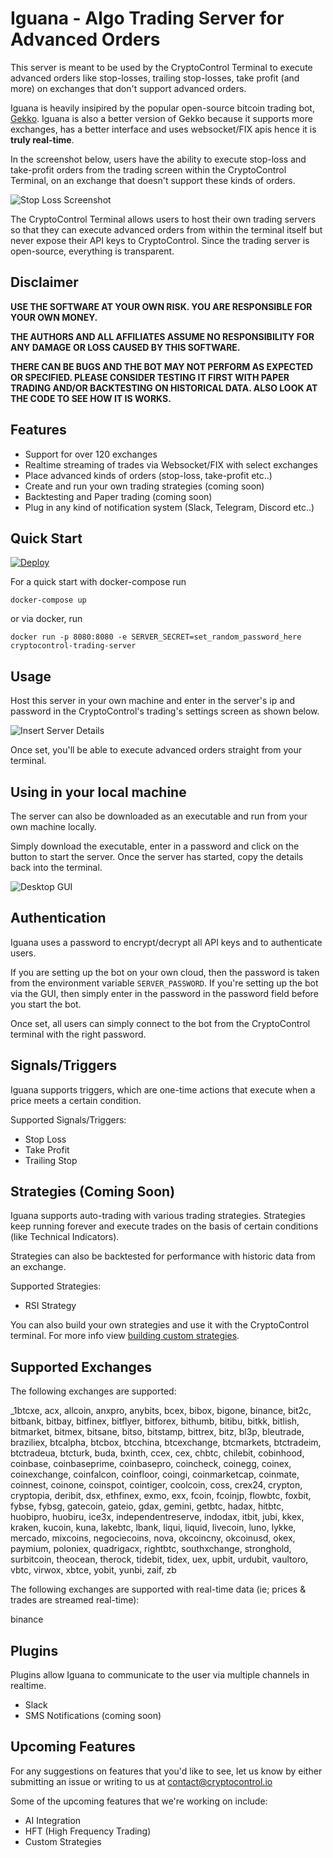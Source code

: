 Iguana - Algo Trading Server for Advanced Orders
================================================

This server is meant to be used by the CryptoControl Terminal to execute advanced orders like stop-losses, trailing stop-losses, take profit (and more) on exchanges that don't support advanced orders.

Iguana is heavily insipired by the popular open-source bitcoin trading bot, [Gekko](https://github.com/askmike/gekko). Iguana is also a
better version of Gekko because it supports more exchanges, has a better interface and uses websocket/FIX apis hence it is **truly real-time**.

In the screenshot below, users have the ability to execute stop-loss and take-profit orders from the trading screen within the CryptoControl Terminal, on an exchange that doesn't support these kinds of orders.

![Stop Loss Screenshot](./screenshots/stoploss3.png)

The CryptoControl Terminal allows users to host their own trading servers so that they can execute advanced orders from within the terminal itself but never expose their API keys to CryptoControl. Since the trading server is open-source, everything is transparent.


## Disclaimer
**USE THE SOFTWARE AT YOUR OWN RISK. YOU ARE RESPONSIBLE FOR YOUR OWN MONEY.**

**THE AUTHORS AND ALL AFFILIATES ASSUME NO RESPONSIBILITY FOR ANY DAMAGE OR LOSS CAUSED BY THIS SOFTWARE.**

**THERE CAN BE BUGS AND THE BOT MAY NOT PERFORM AS EXPECTED OR SPECIFIED. PLEASE CONSIDER TESTING IT FIRST WITH PAPER TRADING AND/OR BACKTESTING ON HISTORICAL DATA. ALSO LOOK AT THE CODE TO SEE HOW IT IS WORKS.**


## Features
- Support for over 120 exchanges
- Realtime streaming of trades via Websocket/FIX with select exchanges
- Place advanced kinds of orders (stop-loss, take-profit etc..)
- Create and run your own trading strategies (coming soon)
- Backtesting and Paper trading (coming soon)
- Plug in any kind of notification system (Slack, Telegram, Discord etc..)


## Quick Start
[![Deploy](https://www.herokucdn.com/deploy/button.svg)](https://heroku.com/deploy?template=https://github.com/cryptocontrol/adv-trading-server)

For a quick start with docker-compose run
```
docker-compose up
```
or via docker, run
```
docker run -p 8080:8080 -e SERVER_SECRET=set_random_password_here cryptocontrol-trading-server
```


## Usage
Host this server in your own machine and enter in the server's ip and password in the CryptoControl's trading's settings screen as shown below.

![Insert Server Details](./screenshots/setup2.png)

Once set, you'll be able to execute advanced orders straight from your terminal.


## Using in your local machine
The server can also be downloaded as an executable and run from your own machine locally.

Simply download the executable, enter in a password and click on the button to start the server. Once the server has started, copy the details back into the terminal.

![Desktop GUI](./screenshots/gui3.png)

<!-- ## How advanced orders work
To execute advanced orders, a server needs to be running 24x7 monitoring the price feeds of various exchanges and executing trades automatically when certain conditions are met.

Some exchanges have a real-time api (websocket or FIX) for trades which allow  -->

## Authentication
Iguana uses a password to encrypt/decrypt all API keys and to authenticate users.

If you are setting up the bot on your own cloud, then the password is taken from the environment variable `SERVER_PASSWORD`. If you're setting up the bot via the GUI, then simply enter in the password in the password field before you start the bot.

Once set, all users can simply connect to the bot from the CryptoControl terminal with the right password.


## Signals/Triggers
Iguana supports triggers, which are one-time actions that execute when a price meets a certain condition.

Supported Signals/Triggers:
- Stop Loss
- Take Profit
- Trailing Stop

## Strategies (Coming Soon)
Iguana supports auto-trading with various trading strategies. Strategies keep running forever and execute trades on the basis of certain conditions (like Technical Indicators).

Strategies can also be backtested for performance with historic data from an exchange.

Supported Strategies:
- RSI Strategy

You can also build your own strategies and use it with the CryptoControl terminal. For more info view [building custom strategies](./docs/CUSTOM_STRATEGIES.md).

## Supported Exchanges
The following exchanges are supported:

_1btcxe, acx, allcoin, anxpro, anybits, bcex, bibox, bigone, binance, bit2c, bitbank, bitbay, bitfinex, bitflyer, bitforex, bithumb, bitibu, bitkk, bitlish, bitmarket, bitmex, bitsane, bitso, bitstamp, bittrex, bitz, bl3p, bleutrade, braziliex, btcalpha, btcbox, btcchina, btcexchange, btcmarkets, btctradeim, btctradeua, btcturk, buda, bxinth, ccex, cex, chbtc, chilebit, cobinhood, coinbase, coinbaseprime, coinbasepro, coincheck, coinegg, coinex, coinexchange, coinfalcon, coinfloor, coingi, coinmarketcap, coinmate, coinnest, coinone, coinspot, cointiger, coolcoin, coss, crex24, crypton, cryptopia, deribit, dsx, ethfinex, exmo, exx, fcoin, fcoinjp, flowbtc, foxbit, fybse, fybsg, gatecoin, gateio, gdax, gemini, getbtc, hadax, hitbtc, huobipro, huobiru, ice3x, independentreserve, indodax, itbit, jubi, kkex, kraken, kucoin, kuna, lakebtc, lbank, liqui, liquid, livecoin, luno, lykke, mercado, mixcoins, negociecoins, nova, okcoincny, okcoinusd, okex, paymium, poloniex, quadrigacx, rightbtc, southxchange, stronghold, surbitcoin, theocean, therock, tidebit, tidex, uex, upbit, urdubit, vaultoro, vbtc, virwox, xbtce, yobit, yunbi, zaif, zb

The following exchanges are supported with real-time data (ie; prices & trades are streamed real-time):

binance

## Plugins
Plugins allow Iguana to communicate to the user via multiple channels in realtime.
- Slack
- SMS Notifications (coming soon)
<!-- - blah (coming ) -->

## Upcoming Features
For any suggestions on features that you'd like to see, let us know by either submitting an issue or writing to us at contact@cryptocontrol.io

Some of the upcoming features that we're working on include:

- AI Integration
- HFT (High Frequency Trading)
- Custom Strategies
